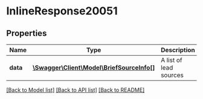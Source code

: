 # InlineResponse20051

## Properties
Name | Type | Description | Notes
------------ | ------------- | ------------- | -------------
**data** | [**\Swagger\Client\Model\BriefSourceInfo[]**](BriefSourceInfo.md) | A list of lead sources | [optional] 

[[Back to Model list]](../../README.md#documentation-for-models) [[Back to API list]](../../README.md#documentation-for-api-endpoints) [[Back to README]](../../README.md)

